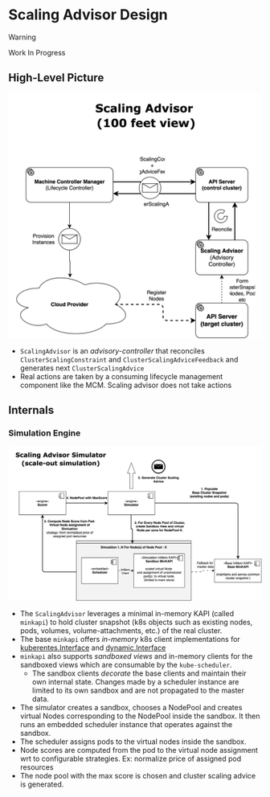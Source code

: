 # Scaling Advisor Design 

> [!WARNING]
> Work In Progress 

## High-Level Picture

![High Level Diagram](./assets/scaling-advisor-highlevel.svg)

- `ScalingAdvisor` is an *advisory-controller* that reconciles `ClusterScalingConstraint` and `ClusterScalingAdviceFeedback` and generates next `ClusterScalingAdvice`
- Real actions are taken by a consuming lifecycle management component like the MCM. Scaling advisor does not take actions



## Internals

### Simulation Engine 

![Node Pool Simulation](./assets/scaling-advisor-simulator.svg)

- The `ScalingAdvisor` leverages a minimal in-memory KAPI (called `minkapi`) to hold cluster snapshot (k8s objects such as existing nodes, pods, volumes, volume-attachments, etc.) of the real cluster.
- The base `minkapi` offers *in-memory* k8s client implementations for [kuberentes.Interface](https://pkg.go.dev/k8s.io/client-go/kubernetes#Interface) and [dynamic.Interface](https://pkg.go.dev/k8s.io/client-go/dynamic#Interface) 
- `minkapi` also supports *sandboxed views* and in-memory clients for the sandboxed views which are consumable by the `kube-scheduler`. 
  - The sandbox clients *decorate* the base clients and maintain their own internal state. Changes made by a scheduler instance are limited to its own sandbox and are not propagated to the master data.
- The simulator creates a sandbox, chooses a NodePool and creates virtual Nodes corresponding to the NodePool inside the sandbox. It then runs an embedded scheduler instance that operates against the sandbox.
- The scheduler assigns pods to the virtual nodes inside the sandbox.
- Node scores are computed from the pod to the virtual node assignment wrt to configurable strategies. Ex: normalize price of assigned pod resources
- The node pool with the max score is chosen and cluster scaling advice is generated.
